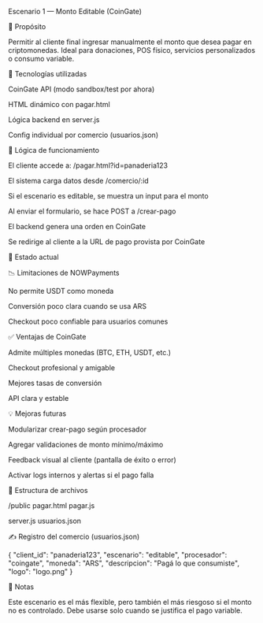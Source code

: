 Escenario 1 — Monto Editable (CoinGate)

🎯 Propósito

Permitir al cliente final ingresar manualmente el monto que desea pagar en criptomonedas.
Ideal para donaciones, POS físico, servicios personalizados o consumo variable.

🔧 Tecnologías utilizadas

CoinGate API (modo sandbox/test por ahora)

HTML dinámico con pagar.html

Lógica backend en server.js

Config individual por comercio (usuarios.json)

🧩 Lógica de funcionamiento

El cliente accede a: /pagar.html?id=panaderia123

El sistema carga datos desde /comercio/:id

Si el escenario es editable, se muestra un input para el monto

Al enviar el formulario, se hace POST a /crear-pago

El backend genera una orden en CoinGate

Se redirige al cliente a la URL de pago provista por CoinGate

🧪 Estado actual



📉 Limitaciones de NOWPayments

No permite USDT como moneda

Conversión poco clara cuando se usa ARS

Checkout poco confiable para usuarios comunes

✅ Ventajas de CoinGate

Admite múltiples monedas (BTC, ETH, USDT, etc.)

Checkout profesional y amigable

Mejores tasas de conversión

API clara y estable

💡 Mejoras futuras

Modularizar crear-pago según procesador

Agregar validaciones de monto mínimo/máximo

Feedback visual al cliente (pantalla de éxito o error)

Activar logs internos y alertas si el pago falla

📁 Estructura de archivos

/public
  pagar.html
  pagar.js

server.js
usuarios.json

✍ Registro del comercio (usuarios.json)

{
  "client_id": "panaderia123",
  "escenario": "editable",
  "procesador": "coingate",
  "moneda": "ARS",
  "descripcion": "Pagá lo que consumiste",
  "logo": "logo.png"
}

📌 Notas

Este escenario es el más flexible, pero también el más riesgoso si el monto no es controlado. Debe usarse solo cuando se justifica el pago variable.